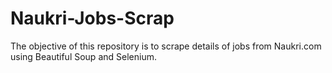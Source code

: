 # Naukri-Jobs-Scrap
The objective of this repository is to scrape details of jobs from Naukri.com using Beautiful Soup and Selenium. 

